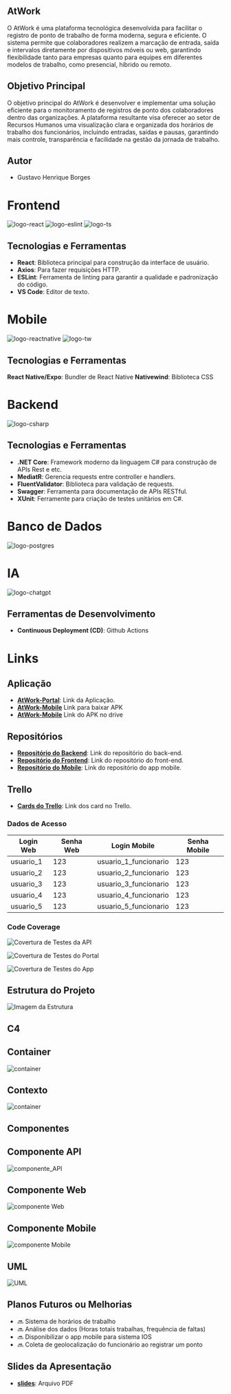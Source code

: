 ## AtWork

O AtWork é uma plataforma tecnológica desenvolvida para facilitar o registro de ponto de trabalho de forma moderna, segura e eficiente. O sistema permite que colaboradores realizem a marcação de entrada, saída e intervalos diretamente por dispositivos móveis ou web, garantindo flexibilidade tanto para empresas quanto para equipes em diferentes modelos de trabalho, como presencial, híbrido ou remoto.

## Objetivo Principal

O objetivo principal do AtWork é desenvolver e implementar uma solução eficiente para o monitoramento de registros de ponto dos colaboradores dentro das organizações. A plataforma resultante visa oferecer ao setor de Recursos Humanos uma visualização clara e organizada dos horários de trabalho dos funcionários, incluindo entradas, saídas e pausas, garantindo mais controle, transparência e facilidade na gestão da jornada de trabalho.

## Autor

 * Gustavo Henrique Borges

# Frontend

![logo-react](https://img.icons8.com/?size=100&id=asWSSTBrDlTW&format=png&color=000000) 
![logo-eslint](https://img.icons8.com/?size=100&id=RBnCyho7WRn7&format=png&color=000000)
![logo-ts](https://img.icons8.com/?size=100&id=Xf1sHBmY73hA&format=png&color=000000) 
         
## Tecnologias e Ferramentas

 * **React**: Biblioteca principal para construção da interface de usuário.
 * **Axios**: Para fazer requisições HTTP.
 * **ESLint**: Ferramenta de linting para garantir a qualidade e padronização do código.
 * **VS Code**: Editor de texto.


# Mobile

![logo-reactnative](https://img.icons8.com/?size=100&id=NfbyHexzVEDk&format=png&color=000000)
![logo-tw](https://img.icons8.com/?size=100&id=4PiNHtUJVbLs&format=png&color=000000)

## Tecnologias e Ferramentas

**React Native/Expo**: Bundler de React Native
**Nativewind**: Biblioteca CSS

# Backend

![logo-csharp](https://img.icons8.com/?size=100&id=55251&format=png&color=000000) 

## Tecnologias e Ferramentas

 * **.NET Core**: Framework moderno da linguagem C# para construção de APIs Rest e etc.
 * **MediatR**: Gerencia requests entre controller e handlers.
 * **FluentValidator**: Biblioteca para validação de requests.
 * **Swagger**: Ferramenta para documentação de APIs RESTful.
 * **XUnit**: Ferramente para criação de testes unitários em C#.

# Banco de Dados

![logo-postgres](https://img.icons8.com/?size=100&id=38561&format=png&color=000000)


# IA

![logo-chatgpt](https://img.icons8.com/?size=100&id=FBO05Dys9QCg&format=png&color=000000)

## Ferramentas de Desenvolvimento

 * **Continuous Deployment (CD)**: Github Actions

# Links

## Aplicação

 * [**AtWork-Portal**](https://atwork-admin-portal-cjgta7hha4cjfjgq.canadacentral-01.azurewebsites.net/login): Link da Aplicação.
 * [**AtWork-Mobile**](https://expo.dev/accounts/gustavoh1709/projects/atwork-mobile/builds) Link para baixar APK
 * [**AtWork-Mobile**](https://drive.google.com/file/d/15c5njS-B1b0rG52HH8osqiygHOdjKWJP/view?usp=sharing) Link do APK no drive

## Repositórios

 * [**Repositório do Backend**](https://github.com/Portfolio-AtWork/AtWorkAPI): Link do repositório do back-end.
 * [**Repositório do Frontend**](https://github.com/Portfolio-AtWork/atwork-admin-portal): Link do repositório do front-end.
 * [**Repositório do Mobile**](https://github.com/Portfolio-AtWork/atwork-mobile): Link do repositório do app mobile.

## Trello

* [**Cards do Trello**](https://trello.com/b/4TA6DrbA/portfolio-atwork): Link dos card no Trello.

### Dados de Acesso

| Login Web | Senha Web | Login Mobile          | Senha Mobile |
|-----------|-----------|-----------------------|--------------|
| usuario_1 | 123       | usuario_1_funcionario | 123          |
| usuario_2 | 123       | usuario_2_funcionario | 123          |
| usuario_3 | 123       | usuario_3_funcionario | 123          |
| usuario_4 | 123       | usuario_4_funcionario | 123          |
| usuario_5 | 123       | usuario_5_funcionario | 123          |

### Code Coverage

![**Covertura de Testes da API**](coverage-api.png)

![**Covertura de Testes do Portal**](corevage-web.png)

![**Covertura de Testes do App**](corevare-mobile.png)

## Estrutura do Projeto

![**Imagem da Estrutura**](portfolio.png)

## C4

## Container

![**container**](c4_container.drawio.png)

## Contexto

![**container**](c4_contexto.drawio.png)

## Componentes

## Componente API

![**componente_API**](componente_api.png)

## Componente Web

![**componente Web**](componente_web.png)

## Componente Mobile

![**componente Mobile**](componente_mobile.png)

## UML

![**UML**](UML.png)

## Planos Futuros ou Melhorias

- 🔜 Sistema de horários de trabalho
- 🔜 Análise dos dados (Horas totais trabalhas, frequência de faltas)
- 🔜 Disponibilizar o app mobile para sistema IOS
- 🔜 Coleta de geolocalização do funcionário ao registrar um ponto

## Slides da Apresentação

* [**slides**](https://github.com/Portfolio-AtWork/.github/blob/main/Apresenta%C3%A7%C3%A3o.pdf): Arquivo PDF

